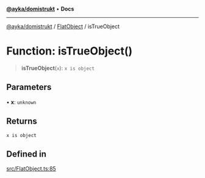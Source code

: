 [**@ayka/domistrukt**](../../../README.md) • **Docs**

***

[@ayka/domistrukt](../../../globals.md) / [FlatObject](../README.md) / isTrueObject

# Function: isTrueObject()

> **isTrueObject**(`x`): `x is object`

## Parameters

• **x**: `unknown`

## Returns

`x is object`

## Defined in

[src/FlatObject.ts:85](https://github.com/AndreyMork/domistrukt/blob/a3a0cb5c43a16ed6506fbb5003dcad527e48abe7/src/FlatObject.ts#L85)
